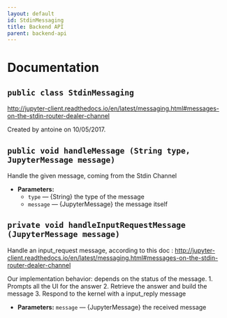 ```yaml
---
layout: default
id: StdinMessaging
title: Backend API
parent: backend-api
---
```

# Documentation

## `public class StdinMessaging`

http://jupyter-client.readthedocs.io/en/latest/messaging.html#messages-on-the-stdin-router-dealer-channel

Created by antoine on 10/05/2017.

## `public void handleMessage (String type, JupyterMessage message)`

Handle the given message, coming from the Stdin Channel

 * **Parameters:**
   * `type` — {String} the type of the message
   * `message` — {JupyterMessage} the message itself

## `private void handleInputRequestMessage (JupyterMessage message)`

Handle an input_request message, according to this doc : http://jupyter-client.readthedocs.io/en/latest/messaging.html#messages-on-the-stdin-router-dealer-channel

Our implementation behavior: depends on the status of the message. 1. Prompts all the UI for the answer 2. Retrieve the answer and build the message 3. Respond to the kernel with a input_reply message

 * **Parameters:** `message` — {JupyterMessage} the received message
